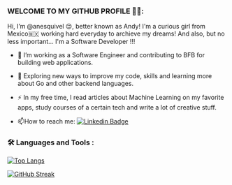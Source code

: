 ###  WELCOME TO MY GITHUB PROFILE 🙌🏻:

Hi, I’m @anesquivel 😌, better known as Andy! I'm a curious girl from Mexico🇲🇽 working hard everyday to archieve my dreams! And also, but no less important... 
I'm a Software Developer !!!

- :telescope: I’m working as a Software Engineer and contributing to BFB for building web applications.

- :seedling: Exploring new ways to improve my code, skills and learning more about Go and other backend languages. 

- :zap: In my free time, I read articles about Machine Learning on my favorite apps, study courses of a certain tech and write a lot of creative stuff.

- :mailbox:How to reach me: [![Linkedin Badge](https://img.shields.io/badge/-AndreaEsquivel-blue?style=flat&logo=Linkedin&logoColor=white)](https://mx.linkedin.com/in/andrea-esquivel-19684a162?trk=public_profile_samename-profile)

### :hammer_and_wrench: Languages and Tools :

[![Top Langs](https://github-readme-stats.vercel.app/api/top-langs/?username=anesquivel)](https://github.com/anuraghazra/github-readme-stats)

[![GitHub Streak](https://streak-stats.demolab.com?user=anesquivel&theme=blueberry_duo&hide_border=true&locale=es&date_format=M%20j%5B%2C%20Y%5D)](https://git.io/streak-stats)
<!---
anesquivel/anesquivel is a ✨ special ✨ repository because its `README.md` (this file) appears on your GitHub profile.
You can click the Preview link to take a look at your changes.
--->

